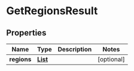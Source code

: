 

# GetRegionsResult


## Properties

| Name | Type | Description | Notes |
|------------ | ------------- | ------------- | -------------|
|**regions** | [**List**](List.md) |  |  [optional] |



